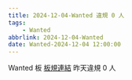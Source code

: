 ```yaml
---
title: 2024-12-04-Wanted 違規 0 人
tags:
    - Wanted
abbrlink: 2024-12-04-Wanted
date: Wanted-2024-12-04 12:00:00
---
```

Wanted 板 [板規連結](https://www.ptt.cc/bbs/Wanted/M.1608829773.A.D3B.html)
昨天違規 0 人

